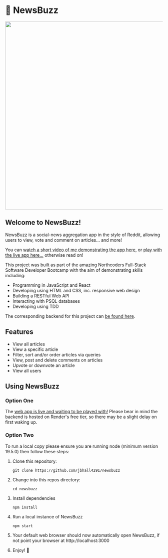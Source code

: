 # 🐝 NewsBuzz

<img src="https://github.com/jbhall4291/newsbuzz/blob/main/newsbuzz.png" width="600"/>

## Welcome to NewsBuzz!

NewsBuzz is a social-news aggregation app in the style of Reddit, allowing users to view, vote and comment on articles... and more!

You can [watch a short video of me demonstrating the app here](https://www.youtube.com/watch?v=CnuN6rD8j8w), or [play with the live app here...](https://newsbuzz-jbhall4291.netlify.app/) otherwise read on!

This project was built as part of the amazing Northcoders Full-Stack Software Developer Bootcamp with the aim of demonstrating skills including:

* Programming in JavaScript and React
* Developing using HTML and CSS, inc. responsive web design
* Building a RESTful Web API
* Interacting with PSQL databases
* Developing using TDD

The corresponding backend for this project can [be found here](https://github.com/jbhall4291/newsbuzz-backend).

## Features

* View all articles
* View a specific article
* Filter, sort and/or order articles via queries
* View, post and delete comments on articles
* Upvote or downvote an article
* View all users

## Using NewsBuzz

### Option One

The [web app is live and waiting to be played with!](https://newsbuzz-jbhall4291.netlify.app/)
Please bear in mind the backend is hosted on Render's free tier, so there may be a slight delay on first waking up.

### Option Two

To run a local copy please ensure you are running node (minimum version 19.5.0) then follow these steps:

1. Clone this repository:
   ```
   git clone https://github.com/jbhall4291/newsbuzz
   ```

2. Change into this repos directory:
   ```
   cd newsbuzz
   ```

3. Install dependencies
   ```
   npm install
   ```

4. Run a local instance of NewsBuzz
   ```
   npm start
   ```
   
5. Your default web browser should now automatically open NewsBuzz, if not point your browser at http://localhost:3000 

6. Enjoy! 🎉
